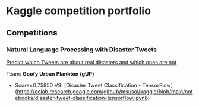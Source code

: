 # Kaggle competition portfolio

## Competitions

### Natural Language Processing with Disaster Tweets

[Predict which Tweets are about real disasters and which ones are not](https://www.kaggle.com/competitions/nlp-getting-started/)

Team: **Goofy Urban Plankton (gUP)**

- Score=0.75850 V8: [Disaster Tweet Classification - TensorFlow]
  (https://colab.research.google.com/github/msusol/kaggle/blob/main/notebooks/disaster-tweet-classification-tensorflow.ipynb)
